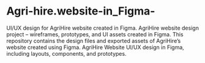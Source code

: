 # Agri-hire.website-in_Figma-
UI/UX design for AgriHire website created in Figma.  AgriHire website design project – wireframes, prototypes, and UI assets created in Figma.  This repository contains the design files and exported assets of AgriHire’s website created using Figma.  AgriHire Website UI/UX design in Figma, including layouts, components, and prototypes.
